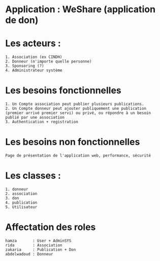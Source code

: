 # Application : WeShare (application de don)

# Les acteurs : 
	1. Association (ex CINDH)
	2. Donneur (n'importe quelle personne)
	3. Sponsoring (?)
	4. Administrateur système

# Les besoins fonctionnelles
	1. Un Compte association peut publier plusieurs publications.
	2. Un Compte donneur peut ajouter publiquement une publication (premier arrivé premier servi) ou privé, ou répondre à un besoin publié par une association
	3. Authentication + registration
	
# Les besoins non fonctionnelles
	Page de présentation de l'application web, performance, sécurité

# Les classes :  
	1. donneur
	2. association
	3. don
	4. publication
	5. Utilisateur	

# Affectation des roles
    hamza       : User + AdminSYS
    rida        : Association
    zakaria     : Publication + Don
    abdelwadoud : Donneur
